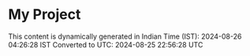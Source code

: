 # My Project

This content is dynamically generated in Indian Time (IST): 2024-08-26 04:26:28 IST
Converted to UTC: 2024-08-25 22:56:28 UTC
